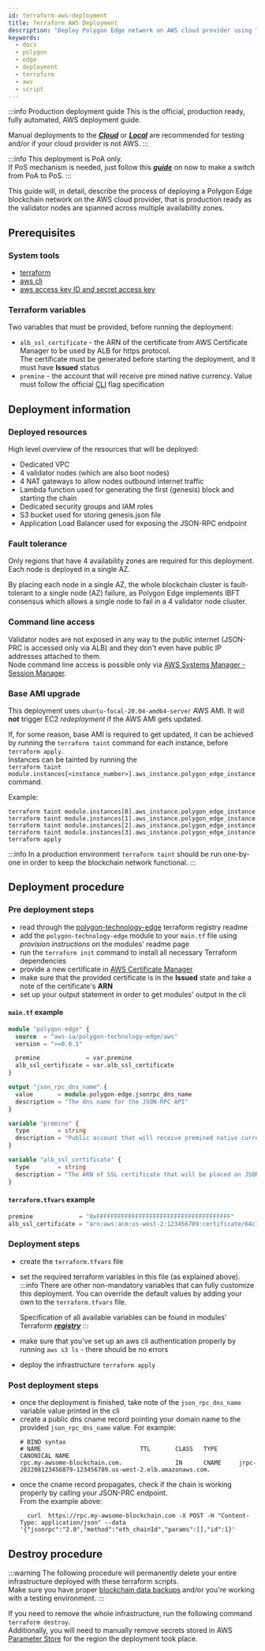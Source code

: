 ```yaml
---
id: terraform-aws-deployment
title: Terraform AWS Deployment
description: "Deploy Polygon Edge network on AWS cloud provider using Terraform"
keywords:
  - docs
  - polygon
  - edge
  - deployment
  - terraform
  - aws
  - script
---
```

:::info Production deployment guide
This is the official, production ready, fully automated, AWS deployment guide.   

Manual deployments to the ***[Cloud](set-up-ibft-on-the-cloud)*** or ***[Local](set-up-ibft-locally)***
are recommended for testing and/or if your cloud provider is not AWS.
:::

:::info
This deployment is PoA only.   
If PoS mechanism is needed, just follow this ***[guide](/docs/edge/consensus/migration-to-pos)*** on now to make a switch from PoA to PoS.
:::

This guide will, in detail, describe the process of deploying a Polygon Edge blockchain network on the AWS cloud provider,
that is production ready as the validator nodes are spanned across multiple availability zones.

## Prerequisites

### System tools
* [terraform](https://www.terraform.io/)
* [aws cli](https://docs.aws.amazon.com/cli/latest/userguide/getting-started-install.html)
* [aws access key ID and secret access key](https://docs.aws.amazon.com/cli/latest/userguide/getting-started-prereqs.html#getting-started-prereqs-keys)

### Terraform variables
Two variables that must be provided, before running the deployment:

* `alb_ssl_certificate` - the ARN of the certificate from AWS Certificate Manager to be used by ALB for https protocol.   
  The certificate must be generated before starting the deployment, and it must have **Issued** status
* `premine` - the account that will receive pre mined native currency.
  Value must follow the official [CLI](/docs/edge/get-started/cli-commands#genesis-flags) flag specification

## Deployment information
### Deployed resources
High level overview of the resources that will be deployed:

* Dedicated VPC
* 4 validator nodes (which are also boot nodes)
* 4 NAT gateways to allow nodes outbound internet traffic
* Lambda function used for generating the first (genesis) block and starting the chain
* Dedicated security groups and IAM roles
* S3 bucket used for storing genesis.json file
* Application Load Balancer used for exposing the JSON-RPC endpoint

### Fault tolerance

Only regions that have 4 availability zones are required for this deployment. Each node is deployed in a single AZ.

By placing each node in a single AZ, the whole blockchain cluster is fault-tolerant to a single node (AZ) failure, as Polygon Edge implements IBFT
consensus which allows a single node to fail in a 4 validator node cluster.

### Command line access

Validator nodes are not exposed in any way to the public internet (JSON-PRC is accessed only via ALB)
and they don't even have public IP addresses attached to them.  
Node command line access is possible only via [AWS Systems Manager - Session Manager](https://aws.amazon.com/systems-manager/features/).

### Base AMI upgrade

This deployment uses `ubuntu-focal-20.04-amd64-server` AWS AMI. It will **not** trigger EC2 *redeployment* if the AWS AMI gets updated.

If, for some reason, base AMI is required to get updated,
it can be achieved by running the `terraform taint` command for each instance, before `terraform apply`.   
Instances can be tainted by running the    
`terraform taint module.instances[<instance_number>].aws_instance.polygon_edge_instance` command.

Example:
```shell
terraform taint module.instances[0].aws_instance.polygon_edge_instance
terraform taint module.instances[1].aws_instance.polygon_edge_instance
terraform taint module.instances[2].aws_instance.polygon_edge_instance
terraform taint module.instances[3].aws_instance.polygon_edge_instance
terraform apply
```

:::info
In a production environment `terraform taint` should be run one-by-one in order to keep the blockchain network functional.
:::

## Deployment procedure

### Pre deployment steps
* read through the [polygon-technology-edge](https://registry.terraform.io/modules/aws-ia/polygon-technology-edge/aws) terraform registry readme
* add the `polygon-technology-edge` module to your `main.tf` file using *provision instructions* on the modules' readme page
* run the `terraform init` command to install all necessary Terraform dependencies
* provide a new certificate in [AWS Certificate Manager](https://aws.amazon.com/certificate-manager/)
* make sure that the provided certificate is in the **Issued** state and take a note of the certificate's **ARN**
* set up your output statement in order to get modules' output in the cli

#### `main.tf` example
```terraform
module "polygon-edge" {
  source  = "aws-ia/polygon-technology-edge/aws"
  version = ">=0.0.1"

  premine             = var.premine
  alb_ssl_certificate = var.alb_ssl_certificate
}

output "json_rpc_dns_name" {
  value       = module.polygon-edge.jsonrpc_dns_name
  description = "The dns name for the JSON-RPC API"
}

variable "premine" {
  type        = string
  description = "Public account that will receive premined native currency"
}

variable "alb_ssl_certificate" {
  type        = string
  description = "The ARN of SSL certificate that will be placed on JSON-RPC ALB"
}
```

#### `terraform.tfvars` example
```terraform
premine             = "0xFFFFFFFFFFFFFFFFFFFFFFFFFFFFFFFFFFFFFF"
alb_ssl_certificate = "arn:aws:acm:us-west-2:123456789:certificate/64c7f117-61f5-435e-878b-83186676a8af"
```

### Deployment steps
* create the `terraform.tfvars` file
* set the required terraform variables in this file (as explained above).
  :::info
  There are other non-mandatory variables that can fully customize this deployment.
  You can override the default values by adding your own to the `terraform.tfvars` file.   

  Specification of all available variables can be found in modules' Terraform ***[registry](https://registry.terraform.io/modules/aws-ia/polygon-technology-edge/aws)***
  :::
* make sure that you've set up an aws cli authentication properly by running `aws s3 ls` - there should be no errors
* deploy the infrastructure `terraform apply`

### Post deployment steps
* once the deployment is finished, take note of the `json_rpc_dns_name` variable value printed in the cli
* create a public dns cname record pointing your domain name to the provided `json_rpc_dns_name` value. For example:
  ```shell
  # BIND syntax
  # NAME                            TTL       CLASS   TYPE      CANONICAL NAME
  rpc.my-awsome-blockchain.com.               IN      CNAME     jrpc-202208123456879-123456789.us-west-2.elb.amazonaws.com.
  ```
* once the cname record propagates, check if the chain is working properly by calling your JSON-PRC endpoint.   
  From the example above:
  ```shell
    curl  https://rpc.my-awsome-blockchain.com -X POST -H "Content-Type: application/json" --data '{"jsonrpc":"2.0","method":"eth_chainId","params":[],"id":1}'
  ```

## Destroy procedure
:::warning
The following procedure will permanently delete your entire infrastructure deployed with these terraform scripts.    
Make sure you have proper [blockchain data backups](docs/edge/working-with-node/backup-restore) and/or you're working with a testing environment.
:::

If you need to remove the whole infrastructure, run the following command `terraform destroy`.   
Additionally, you will need to manually remove secrets stored in AWS [Parameter Store](https://aws.amazon.com/systems-manager/features/)
for the region the deployment took place.
